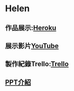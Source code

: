 # Helen

## 作品展示:[Heroku](https://helen-ntou.herokuapp.com/HTMLs/home.html)
## 展示影片[YouTube](https://youtu.be/u5-gx5qInPw)
## 製作紀錄Trello:[Trello](https://trello.com/b/2amh64r0/helen)
## [PPT介紹](https://slides.com/chuchun/deck)
